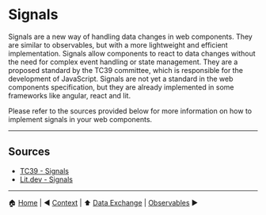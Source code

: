 # Signals

Signals are a new way of handling data changes in web components. They are similar to observables, but with a more lightweight and efficient implementation. Signals allow components to react to data changes without the need for complex event handling or state management.
They are a proposed standard by the TC39 committee, which is responsible for the development of JavaScript.
Signals are not yet a standard in the web components specification, but they are already implemented in some frameworks like angular, react and lit.

Please refer to the sources provided below for more information on how to implement signals in your web components.

---

## Sources

- [TC39 - Signals](https://github.com/tc39/proposal-signals)
- [Lit.dev - Signals](https://lit.dev/docs/data/signals/)

---

:house: [Home](../README.md) | :arrow_backward: [Context](./context.md) |
:arrow_up: [Data Exchange](./README.md) | [Observables](./observables.md) :arrow_forward:
